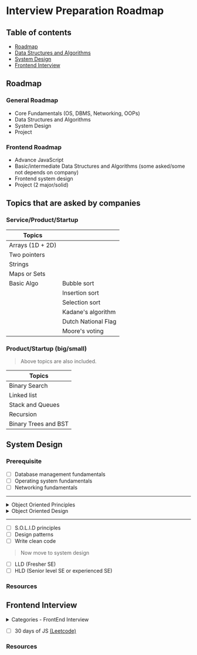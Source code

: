 # Interview Preparation Roadmap

## Table of contents

- [Roadmap](#roadmap)
- [Data Structures and Algorithms](#topics-that-are-asked-by-companies)
- [System Design](#system-design)
- [Frontend Interview](#frontend-interview)

## Roadmap

### General Roadmap

- Core Fundamentals (OS, DBMS, Networking, OOPs)
- Data Structures and Algorithms
- System Design
- Project

### Frontend Roadmap

- Advance JavaScript
- Basic/intermediate Data Structures and Algorithms (some asked/some not depends on company)
- Frontend system design
- Project (2 major/solid)

## Topics that are asked by companies

### Service/Product/Startup

| Topics           |                     |
| ---------------- | ------------------- |
| Arrays (1D + 2D) |                     |
| Two pointers     |                     |
| Strings          |                     |
| Maps or Sets     |                     |
| Basic Algo       | Bubble sort         |
|                  | Insertion sort      |
|                  | Selection sort      |
|                  | Kadane's algorithm  |
|                  | Dutch National Flag |
|                  | Moore's voting      |

### Product/Startup (big/small)

> Above topics are also included.

| Topics               |
| -------------------- |
| Binary Search        |
| Linked list          |
| Stack and Queues     |
| Recursion            |
| Binary Trees and BST |

## System Design

### Prerequisite

- [ ] Database management fundamentals
- [ ] Operating system fundamentals
- [ ] Networking fundamentals

---

<details>
<summary>Object Oriented Principles</summary>

- [ ] Encapsulation
- [ ] Abstraction
- [ ] Polymorphism
- [ ] Inheritance

</details>

<details>
<summary>Object Oriented Design</summary>

- [ ] OOD
- [ ] UML
- [ ] Types of UML
- [ ] UseCase Diagram
- [ ] Class Diagram
- [ ] Sequence Diagram
- [ ] Activity Diagram

</details>

---

- [ ] S.O.L.I.D principles
- [ ] Design patterns
- [ ] Write clean code

> Now move to system design

- [ ] LLD (Fresher SE)
- [ ] HLD (Senior level SE or experienced SE)

### Resources

## Frontend Interview

<details>
<summary>Categories - FrontEnd Interview</summary>

- [ ] Coding questions
  - [ ] Conceptual questions
  - [ ] JavaScript coding challenge
- [ ] UI Tech coding
- [ ] System Design

</details>

- [ ] 30 days of JS [(Leetcode)](https://leetcode.com/studyplan/30-days-of-javascript/)

### Resources
